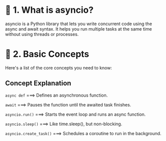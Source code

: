 # 🌟 1. What is asyncio?
asyncio is a Python library that lets you write concurrent code using the async and await syntax. It helps you run multiple tasks at the same time without using threads or processes.

# 🚀 2. Basic Concepts
Here's a list of the core concepts you need to know:

## Concept	Explanation
`async def`  ===> Defines an asynchronous function.

`await`	===> Pauses the function until the awaited task finishes.

`asyncio.run()`  ===> Starts the event loop and runs an async function.

`asyncio.sleep()`	===> Like time.sleep(), but non-blocking.

`asyncio.create_task()`	===> Schedules a coroutine to run in the background.